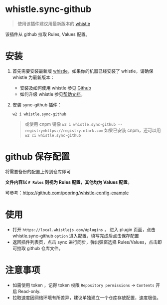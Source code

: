 # whistle.sync-github
> 使用该插件建议用最新版本的 [whistle](https://wproxy.org/whistle/update.html)

该插件从 github 拉取 Rules, Values 配置。

# 安装

1. 首先需要安装最新版 [whistle](https://github.com/avwo/whistle)，如果你的机器已经安装了 whistle，请确保 whistle 为最新版本：

   - 安装及如何使用 whistle 参见 [Github](https://github.com/avwo/whistle)
   - 如何升级 whistle 参见[帮助文档](http://wproxy.org/whistle/update.html)。

2. 安装 sync-github 插件：

    ```
    w2 i whistle.sync-github
    ```
    > 或使用 cnpm 镜像 `w2 i whistle.sync-github --registry=https://registry.nlark.com`
    > 如果已安装 cnpm，还可以用 `w2 ci whistle.sync-github`

# github 保存配置

将需要备份的配置上传到仓库即可

**文件内容以 `# Rules` 则视为 Rules 配置，其他均为 Values 配置。**

可参考：https://github.com/popring/whistle-config-example

# 使用

- 打开 `https://local.whistlejs.com/#plugins` ， 进入 plugin 页面，点击 whistle.sync-github `option` 进入配置，填写完成后点击保存配置
- 返回插件列表页，点击 sync 进行同步，弹出弹窗选择 Rules/Values，点击即可拉取 github 仓库文件。

# 注意事项

- 如需使用 token ，记得 token 权限 `Repository permissions` -> `Contents` 开启 Read-only.
- 拉取速度因网络环境有所差异，建议单独建立一个仓库存放配置，速度极佳。

